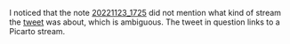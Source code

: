 I noticed that the note [20221123_1725](20221123_1725.md) did not mention what kind of stream the [tweet](https://twitter.com/exodrifter/status/706537770399899648) was about, which is ambiguous. The tweet in question links to a Picarto stream.
